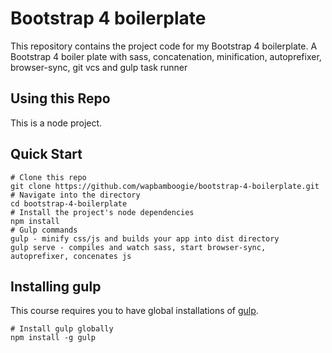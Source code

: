 # Bootstrap 4 boilerplate
This repository contains the project code for my Bootstrap 4 boilerplate.
A Bootstrap 4 boiler plate with sass, concatenation, minification, autoprefixer, browser-sync, git vcs and gulp task runner

## Using this Repo
This is a node project.

## Quick Start
```
# Clone this repo
git clone https://github.com/wapbamboogie/bootstrap-4-boilerplate.git
# Navigate into the directory
cd bootstrap-4-boilerplate
# Install the project's node dependencies
npm install
# Gulp commands
gulp - minify css/js and builds your app into dist directory
gulp serve - compiles and watch sass, start browser-sync, autoprefixer, concenates js
```

## Installing gulp
This course requires you to have global installations of [gulp](http://gulpjs.com/).
```
# Install gulp globally
npm install -g gulp
